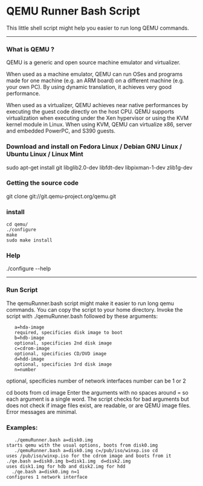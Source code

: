# QEMU Runner Bash Script
   This little shell script might help you easier to run long QEMU commands.




---
### What is QEMU ?
   QEMU is a generic and open source machine emulator and virtualizer.

   When used as a machine emulator, QEMU can run OSes and programs made for one machine (e.g. an ARM board) on a different machine (e.g. your own PC). By using dynamic translation, it achieves very good performance.

   When used as a virtualizer, QEMU achieves near native performances by executing the guest code directly on the host CPU. QEMU supports virtualization when executing under the Xen hypervisor or using the KVM kernel module in Linux. When using KVM, QEMU can virtualize x86, server and embedded PowerPC, and S390 guests.

### Download and install on Fedora Linux / Debian GNU Linux / Ubuntu Linux / Linux Mint
   sudo apt-get install git libglib2.0-dev libfdt-dev libpixman-1-dev zlib1g-dev

### Getting the source code
   git clone git://git.qemu-project.org/qemu.git

### install
   ```
   cd qemu/
   ./configure
   make
   sudo make install
   ```
### Help
   ./configure --help

   ---
### Run Script
The qemuRunner.bash script might make it easier to run long qemu commands. You can copy the script  to your home directory. Invoke the script with ./qemuRunner.bash followed by these arguments:

```
   a=hda-image
   required, specificies disk image to boot
   b=hdb-image
   optional, specificies 2nd disk image
   c=cdrom-image
   optional, specificies CD/DVD image
   d=hdd-image
   optional, specificies 3rd disk image
   n=number
```
optional, specificies number of network interfaces number can be 1 or 2

cd
boots from cd image
Enter the arguments with no spaces around = so each argument is a single word.
The script checks for bad arguments but does not check if image files exist, are readable, or are QEMU image files. Error messages are minimal.

### Examples:

```
   ./qemuRunner.bash a=disk0.img
starts qemu with the usual options, boots from disk0.img
   ./qemuRunner.bash a=disk0.img c=/pub/iso/winxp.iso cd
uses /pub/iso/winxp.iso for the cdrom image and boots from it ./qe.bash a=disk0.img b=disk1.img  d=disk2.img
uses disk1.img for hdb and disk2.img for hdd
  ./qe.bash a=disk0.img n=1
configures 1 network interface
```
